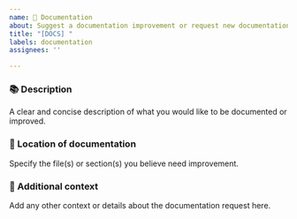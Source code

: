 ```yaml
---
name: 📖 Documentation
about: Suggest a documentation improvement or request new documentation
title: "[DOCS] "
labels: documentation
assignees: ''

---
```


### 📚 Description

A clear and concise description of what you would like to be documented or improved.

### 📌 Location of documentation

Specify the file(s) or section(s) you believe need improvement.

### 📄 Additional context

Add any other context or details about the documentation request here.
